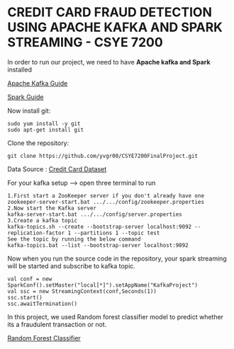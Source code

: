 # CREDIT CARD FRAUD DETECTION USING APACHE KAFKA AND SPARK STREAMING - CSYE 7200

In order to run our project, we need to have **Apache kafka and Spark** installed 


<a href = "https://kafka.apache.org/quickstart"> Apache Kafka Guide </a>

<a href = "https://spark.apache.org/downloads.html"> Spark Guide </a>

Now install git:
```
sudo yum install -y git
sudo apt-get install git
```
Clone the repository:
```
git clone https://github.com/yvgr00/CSYE7200FinalProject.git
```
Data Source : <a href = "https://www.kaggle.com/mlg-ulb/creditcardfraud"> Credit Card Dataset </a>

For your kafka setup --> open three terminal to run
```
1.First start a ZooKeeper server if you don't already have one
zookeeper-server-start.bat .../.../config/zookeeper.properties
2.Now start the Kafka server
kafka-server-start.bat .../.../config/server.properties
3.Create a kafka topic
kafka-topics.sh --create --bootstrap-server localhost:9092 --replication-factor 1 --partitions 1 --topic test
See the topic by running the below command
kafka-topics.bat --list --bootstrap-server localhost:9092
```
Now when you run the source code in the repository, your spark streaming will be started and subscribe to kafka topic.
```
val conf = new SparkConf().setMaster("local[*]").setAppName("KafkaProject")
val ssc = new StreamingContext(conf,Seconds(1))
ssc.start()
ssc.awaitTermination()
```

In this project, we used Random forest classifier model to predict whether its a fraudulent transaction or not.


<a href =  "https://github.com/yvgr00/CSYE7200FinalProject/blob/master/Credit%20Card%20Fraud%20Detection/src/main/scala/SparkMLModel/RandomForestAlgorithm.scala"> Random Forest Classifier </a>
